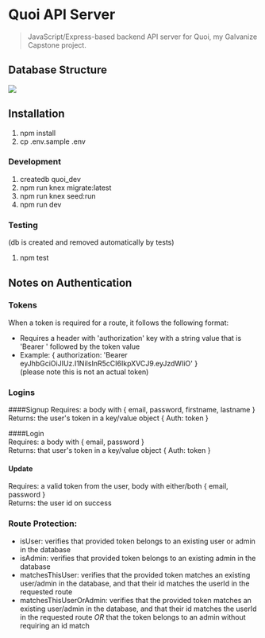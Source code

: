 # Quoi API Server
> JavaScript/Express-based backend API server for Quoi, my Galvanize Capstone project.


## Database Structure

![](./db/quoi-erd.png)

## Installation
1. npm install
2. cp .env.sample .env
### Development
1. createdb quoi_dev
2. npm run knex migrate:latest
3. npm run knex seed:run
4. npm run dev
### Testing
(db is created and removed automatically by tests)
  
1. npm test

## Notes on Authentication
### Tokens
When a token is required for a route, it follows the following format:
* Requires a header with 'authorization' key with a string value that is 'Bearer ' followed by the token value
* Example: { authorization: 'Bearer eyJhbGciOiJIUz.I1NiIsInR5cCI6IkpXVCJ9.eyJzdWIiO' }  
  (please note this is not an actual token)
### Logins
####Signup
Requires: a body with { email, password, firstname, lastname }  
Returns: the user's token in a key/value object { Auth: token }

####Login  
Requires: a body with { email, password }  
Returns: that user's token in a key/value object { Auth: token }

#### Update  
Requires: a valid token from the user, body with either/both { email, password }  
Returns: the user id on success

### Route Protection:
* isUser: verifies that provided token belongs to an existing user or admin in the database
* isAdmin: verifies that provided token belongs to an existing admin in the database
* matchesThisUser: verifies that the provided token matches an existing user/admin in the database, and that their id matches the userId in the requested route
* matchesThisUserOrAdmin: verifies that the provided token matches an existing user/admin in the database, and that their id matches the userId in the requested route *OR* that the token belongs to an admin without requiring an id match
